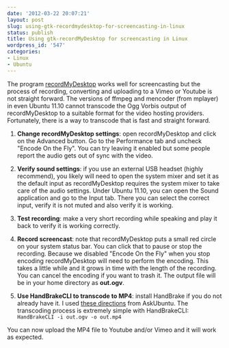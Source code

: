 ```yaml
---
date: '2012-03-22 20:07:21'
layout: post
slug: using-gtk-recordmydesktop-for-screencasting-in-linux
status: publish
title: Using gtk-recordMyDesktop for screencasting in Linux
wordpress_id: '547'
categories:
- Linux
- Ubuntu
---
```


The program [recordMyDesktop](http://recordmydesktop.sourceforge.net/about.php) works well for screencasting but the process of recording, converting and uploading to a Vimeo or Youtube is not straight forward. The versions of ffmpeg and mencoder (from mplayer) in even Ubuntu 11.10 cannot transcode the Ogg Vorbis output of recordMyDesktop to a suitable format for the video hosting providers. Fortunately, there is a way to transcode that is fast and straight forward.



	
  1. **Change recordMyDesktop settings**: open recordMyDesktop and click on the Advanced button. Go to the Performance tab and uncheck "Encode On the Fly". You can try leaving it enabled but some people report the audio gets out of sync with the video.

	
  2. **Verify sound settings**: if you use an external USB headset (highly recommend), you likely will need to open the system mixer and set it as the default input as recordMyDesktop requires the system mixer to take care of the audio settings. Under Ubuntu 11.10, you can open the Sound application and go to the Input tab. There you can select the correct input, verify it is not muted and also verify it is working.

	
  3. **Test recording**: make a very short recording while speaking and play it back to verify it is working correctly.

	
  4. **Record screencast**: note that recordMyDesktop puts a small red circle on your system status bar. You can click that to pause or stop the recording. Because we disabled "Encode On the Fly" when you stop encoding recordMyDesktop will need to perform the encoding. This takes a little while and it grows in time with the length of the recording. You can cancel the encoding if you want to trash it. The output file will be in your home directory as **out.ogv**.

	
  5. **Use HandBrakeCLI to transcode to MP4**: install HandBrake if you do not already have it. I used [these directions](http://askubuntu.com/questions/71128/how-do-i-install-handbrake) from AskUbuntu. The transcoding process is extremely simple with HandBrakeCLI:
`
HandBrakeCLI -i out.ogv -o out.mp4`


You can now upload the MP4 file to Youtube and/or Vimeo and it will work as expected.
